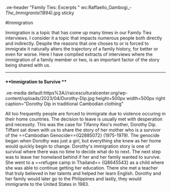 .ve-header "Family Ties: Excerpts " wc:Raffaello_Gambogi_-_The_Immigrants_(1894).jpg sticky

<style>
    #juncture h1 { color: #124559; }
</style>

#Immigration 

Immigration is a topic that has come up many times in our Family Ties interviews. I consider it a topic that impacts numerous people both directly and indirectly. Despite the reasons that one choses to or is forced to immigrate it naturally alters the trajectory of a family history, for better or even for worse.  Here I have complied extracts of interviews where the immigration of a family member or two, is an important factor of the story being shared with us.

---


#### **Immigration to Survive **


.ve-media default:https%3A//raicesculturalcenter.org/wp-content/uploads/2023/04/Dorothy-Dip.jpg height=500px width=500px right caption="Dorothy Dip in traditional Cambodian clothing"

All too frequently people are forced to immigrate due to violence occuring in their home countries. The decision to leave is usually met with desperation and necessity. This was the case for Tifanny Keo's mother, Dorothy Dip. Tiffant sat down with us to share the story of her mother who is a survivor of the ==Cambodian Genocide=={Q2885072} (1975-1979). The genocide began when Dorothy was just a girl, but everything she knew as her home would quickly begin to change. Dorothy's immigration story is one of survival where there was no time to decide what do to next. The next step was to leave her homeland behind if her and her family wanted to survive. She went to a ==refugee camp in Thailand== {Q8645543}  as a child where she was able to continue getting her education. There she met a teacher that truly believed in her talents and helped her learn English. Dorothy and her family would later go to the Philippines and lastly, they would immigrante to the United States in 1983.  

